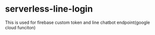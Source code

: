 # serverless-line-login

This is used for firebase custom token and line chatbot endpoint(google cloud funciton)